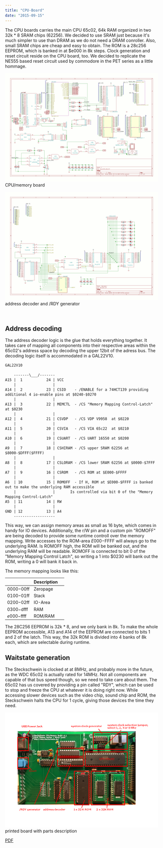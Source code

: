```yaml
---
title: "CPU-Board"
date: "2015-09-15"
---
```


The CPU boards carries the main CPU 65c02, 64k RAM organized in two 32k * 8 SRAM chips (62256). We decided to use SRAM just because it's much simpler to use than DRAM as we do not need a DRAM conroller. Also, small SRAM chips are cheap and easy to obtain. The ROM is a 28c256 EEPROM, which is banked in at $e000 in 8k steps. Clock generation and reset circuit reside on the CPU board, too. We decided to replicate the NE555 based reset circuit used by commodore in the PET series as a little hommage.

![CPU Memory Board](images/cpu_mem_rdy.png) CPU/memory board

![address decoder](images/decoder.png) address decoder and /RDY generator

 

## Address decoding

The address decoder logic is the glue that holds everything together. It takes care of mapping all components into their respective areas within the 65c02's address space by decoding the upper 12bit of the adress bus. The decoding logic itself is accommodated in a GAL22V10.

```
GAL22V10

    -------\___/-------
A15 |  1           24 | VCC
    |                 |
A14 |  2           23 | CSIO	- /ENABLE for a 74HCT139 providing additional 4 io-enable pins at $0240-$0270
    |                 |
A13 |  3           22 | MEMCTL	- /CS "Memory Mapping Control-Latch" at $0230
    |                 |
A12 |  4           21 | CSVDP	- /CS VDP V9958  at $0220
    |                 |
A11 |  5           20 | CSVIA	- /CS VIA 65c22  at $0210
    |                 |
A10 |  6           19 | CSUART	- /CS UART 16550 at $0200
    |                 |
A9  |  7           18 | CSHIRAM	- /CS upper SRAM 62256 at $8000-$DFFF($FFFF)
    |                 |
A8  |  8           17 | CSLORAM	- /CS lower SRAM 62256 at $0000-$7FFF
    |                 |
A7  |  9           16 | CSROM	- /CS ROM at $E000-$FFFF
    |                 |
A6  | 10           15 | ROMOFF	- If H, ROM at $E000-$FFFF is banked out to make the underlying RAM accessible
    |                 |		  Is controlled via bit 0 of the "Memory Mapping Control-Latch"
A5  | 11           14 | RW
    |                 |
GND | 12           13 | A4
    -------------------

```

This way, we can assign memory areas as small as 16 byte, which comes in handy for IO devices. Additionally, the r/W pin and a custom pin "ROMOFF" are being decoded to provide some runtime controll over the memory mapping. Write accesses to the ROM-area $E000-$FFFF will always go to the underlying RAM. Is ROMOFF high, the ROM will be banked out, and the underlying RAM will be readable. ROMOFF is connected to bit 0 of the "Memory Mapping Control Latch", so writing a 1 into $0230 will bank out the ROM, writing a 0 will bank it back in.

The memory mapping looks like this:

|  | Description |  |
| --- | --- | --- |
| $0000-$00ff | Zeropage |  |
| $0100-$01ff | Stack |  |
| $0200-$02ff | IO-Area |  |
| $0300-$dfff | RAM |  |
| $e000-$ffff | ROM/RAM |  |

The 28C256 EEPROM is 32k * 8, and we only bank in 8k. To make the whole EEPROM accessible, A13 and A14 of the EEPROM are connected to bits 1 and 2 of the latch. This way, the 32k ROM is divided into 4 banks of 8k each, which are selectable during runtime.

## Waitstate generation

The Steckschwein is clocked at at 8MHz, and probably more in the future, as the WDC 65c02 is actually rated for 14MHz. Not all components are capable of that bus speed though, so we need to take care about them. The 65c02 has us covered by providing a pin called "RDY", which can be used to stop and freeze the CPU at whatever it is doing right now. While accessing slower devices such as the video chip, sound chip and ROM, the Steckschwein halts the CPU for 1 cycle, giving those devices the time they need.

![printed board with parts description](images/steckschwein_hw.png) printed board with parts description

[PDF](/steckschwein.pdf)